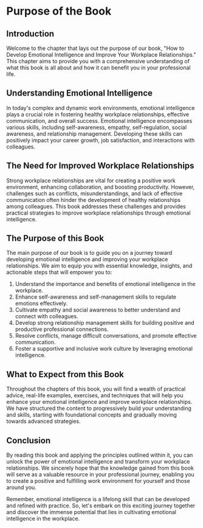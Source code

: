 # Purpose of the Book

## Introduction

Welcome to the chapter that lays out the purpose of our book, "How to Develop Emotional Intelligence and Improve Your Workplace Relationships." This chapter aims to provide you with a comprehensive understanding of what this book is all about and how it can benefit you in your professional life.

## Understanding Emotional Intelligence

In today's complex and dynamic work environments, emotional intelligence plays a crucial role in fostering healthy workplace relationships, effective communication, and overall success. Emotional intelligence encompasses various skills, including self-awareness, empathy, self-regulation, social awareness, and relationship management. Developing these skills can positively impact your career growth, job satisfaction, and interactions with colleagues.

## The Need for Improved Workplace Relationships

Strong workplace relationships are vital for creating a positive work environment, enhancing collaboration, and boosting productivity. However, challenges such as conflicts, misunderstandings, and lack of effective communication often hinder the development of healthy relationships among colleagues. This book addresses these challenges and provides practical strategies to improve workplace relationships through emotional intelligence.

## The Purpose of this Book

The main purpose of our book is to guide you on a journey toward developing emotional intelligence and improving your workplace relationships. We aim to equip you with essential knowledge, insights, and actionable steps that will empower you to:

1. Understand the importance and benefits of emotional intelligence in the workplace.
2. Enhance self-awareness and self-management skills to regulate emotions effectively.
3. Cultivate empathy and social awareness to better understand and connect with colleagues.
4. Develop strong relationship management skills for building positive and productive professional connections.
5. Resolve conflicts, manage difficult conversations, and promote effective communication.
6. Foster a supportive and inclusive work culture by leveraging emotional intelligence.

## What to Expect from this Book

Throughout the chapters of this book, you will find a wealth of practical advice, real-life examples, exercises, and techniques that will help you enhance your emotional intelligence and improve workplace relationships. We have structured the content to progressively build your understanding and skills, starting with foundational concepts and gradually moving towards advanced strategies.

## Conclusion

By reading this book and applying the principles outlined within it, you can unlock the power of emotional intelligence and transform your workplace relationships. We sincerely hope that the knowledge gained from this book will serve as a valuable resource in your professional journey, enabling you to create a positive and fulfilling work environment for yourself and those around you.

Remember, emotional intelligence is a lifelong skill that can be developed and refined with practice. So, let's embark on this exciting journey together and discover the immense potential that lies in cultivating emotional intelligence in the workplace.
